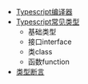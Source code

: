 - [Typescript编译器](./courseware.md/#Typescript编译器)
- [Typescript常见类型](./courseware.md/#Typescript常见类型)
    - 基础类型
    - 接口interface
    - 类class
    - 函数function
- [类型断言](./courseware.md/#类型断言)
